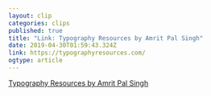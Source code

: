 ```yaml
---
layout: clip 
categories: clips 
published: true 
title: "Link: Typography Resources by Amrit Pal Singh" 
date: 2019-04-30T01:59:43.324Z 
link: https://typographyresources.com/ 
ogtype: article 
---
```

[Typography Resources by Amrit Pal Singh](https://typographyresources.com/) 
